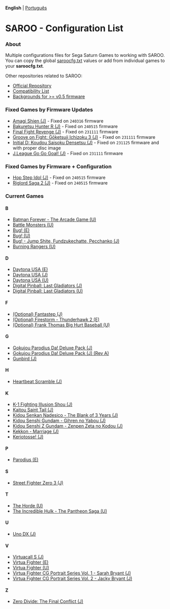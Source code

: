 **English** | [Português](pt-br.md)

# SAROO - Configuration List

### About

Multiple configurations files for Sega Saturn Games to working with SAROO. You can copy the global [saroocfg.txt](./saroocfg.txt) values or add from individual games to your **saroocfg.txt**.

Other repositories related to SAROO:

- [Official Repository](https://github.com/tpunix/SAROO)
- [Compatibility List](https://github.com/williamdsw/saroo-compatibility-list)
- [Backgrounds for >= v0.5 firmware](https://github.com/williamdsw/saroo-backgrounds)

### Fixed Games by Firmware Updates

- [Amagi Shien (J)](./J/T-1513G/README.md) - Fixed on `240316` firmware
- [Bakuretsu Hunter R (J)](./J/T-24903G/README.md) - Fixed on `240515` firmware
- [Final Fight Revenge (J)](./J/T-1248G/README.md) - Fixed on `231111` firmware
- [Groove on Fight: Gōketsuji Ichizoku 3 (J)](./J/T-14411G/README.md) - Fixed on `231111` firmware
- [Initial D: Koudou Saisoku Densetsu (J)](./J/T-25503G//README.md) - Fixed on `231125` firmware and with proper disc image
- [J.League Go Go Goal! (J)](./J/T-3602G/README.md) - Fixed on `231111` firmware

### Fixed Games by Firmware + Configuration

- [Hop Step Idol (J)](./J/T-20507G/README.md) - Fixed on `240515` firmware
- [Riglord Saga 2 (J)](./J/GS-9084/README.md) - Fixed on `240515` firmware

### Current Games

#### B

- [Batman Forever - The Arcade Game (U)](./U/T-8140H/README.md)
- [Battle Monsters (U)](./U/T-8137H/README.md)
- [Bug! (E)](./E/MK-81004/README.md)
- [Bug! (U)](./U/GM-81004/README.md)
- [Bug! - Jump Shite, Fundzukechatte, Pecchanko (J)](./J/GS-9063/README.md)
- [Burning Rangers (U)](./U/MK-81803/README.md)

#### D

- [Daytona USA (E)](./E/MK_8120050/README.md)
- [Daytona USA (J)](./J/GS-9013/README.md)
- [Daytona USA (U)](./U/MK-81200/README.md)
- [Digital Pinball: Last Gladiators (J)](./J/T-18903G/README.md)
- [Digital Pinball: Last Gladiators (U)](./U/T-4804H/README.md)

#### F

- [(Optional) Fantastep (J)](./J/T-5710G/README.md)
- [(Optional) Firestorm - Thunderhawk 2 (E)](./E/T-11501H00/README.md)
- [(Optional) Frank Thomas Big Hurt Baseball (U)](./U/T-8138H/README.md)

#### G

- [Gokujou Parodius Da! Deluxe Pack (J)](./J/T-9501G/V1.001/README.md)
- [Gokujou Parodius Da! Deluxe Pack (J) (Rev A)](./J/T-9501G/V1.002/README.md)
- [Gunbird (J)](./J/T-14402G/README.md)

#### H

- [Heartbeat Scramble (J)](./J/T-15014G/README.md)

#### K

- [K-1 Fighting Illusion Shou (J)](./J/T-26102G/README.md)
- [Kaitou Saint Tail (J)](./J/T-28201G/README.md)
- [Kidou Senkan Nadesico - The Blank of 3 Years (J)](./J/GS-9195/README.md)
- [Kidou Senshi Gundam - Gihren no Yabou (J)](./J/T-13327G/README.md)
- [Kidou Senshi Z Gundam - Zenpen Zeta no Kodou (J)](./J/T-13315G/README.md)
- [Kekkon - Marriage (J)](./J/T-10501G/README.md)
- [Keriotosse! (J)](./J/T-30306G/README.md)

#### P

- [Parodius (E)](./E/T-9501H-50/README.md)

#### S

- [Street Fighter Zero 3 (J)](./J/T-1246G/README.md)

#### T

- [The Horde (U)](./U/T-15909H50/README.md)
- [The Incredible Hulk - The Pantheon Saga (U)](./U/T-7905H/README.md)

#### U

- [Uno DX (J)](./J/T-26414G/README.md)

#### V

- [Virtuacall S (J)](./J/T-19718G/README.md)
- [Virtua Fighter (E)](./E/MK_8100550/README.md)
- [Virtua Fighter (U)](./U/MK-81005/README.md)
- [Virtua Fighter CG Portrait Series Vol. 1 - Sarah Bryant (J)](./J/GS-9062/README.md)
- [Virtua Fighter CG Portrait Series Vol. 2 - Jacky Bryant (J)](./J/GS-9064/README.md)

#### Z

- [Zero Divide: The Final Conflict (J)](./J/T-31601G/README.md)
